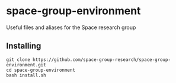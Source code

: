 # space-group-environment

Useful files and aliases for the Space research group

## Installing

```
git clone https://github.com/space-group-research/space-group-environment.git
cd space-group-environment
bash install.sh
```
